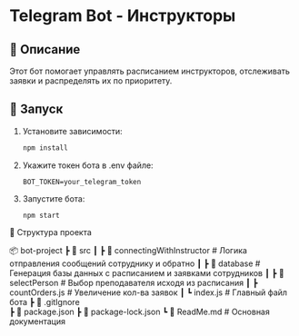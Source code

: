 # Telegram Bot - Инструкторы

## 📌 Описание
Этот бот помогает управлять расписанием инструкторов, отслеживать заявки и распределять их по приоритету.

## 🚀 Запуск
1. Установите зависимости:
   ```bash
   npm install
   ```
2. Укажите токен бота в .env файле:
    ```
    BOT_TOKEN=your_telegram_token
    ```
3. Запустите бота:
    ```
    npm start
    ```


📂 Структура проекта

📦 bot-project
 ┣ 📂 src
 ┃ ┣ 📂 connectingWithInstructor       # Логика отправления сообщений сотруднику и обратно
 ┃ ┣ 📂 database       # Генерация базы данных с расписанием и заявками сотрудников
 ┃ ┣ 📂 selectPerson   # Выбор преподавателя исходя из расписания
 ┃ ┣ countOrders.js    # Увеличение кол-ва заявок
 ┃ ┗ index.js          # Главный файл бота 
 ┣ 📜 .gitIgnore       
 ┣ 📜 package.json
 ┣ 📜 package-lock.json
 ┗ 📜 ReadMe.md        # Основная документация